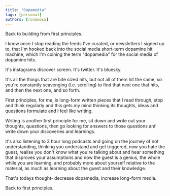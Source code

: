 ```yaml
---
title: "Dopamedia"
tags: [personal]
authors: [ronamosa]
---
```


Back to building from first principles.

I know once I stop reading the feeds I've curated, or newsletters I signed up to, that I'm hooked back into the social media short-term dopamine hit machine, which I'm coining the term "dopamedia" for the social media of dopamine hits.

It's instagrams discover screen. It's twitter. It's bluesky.

It's all the things that are bite sized hits, but not all of them hit the same, so you're constantly scavenging (i.e. scrolling) to find that next one that hits, and then the next one, and so forth.

First principles, for me, is long-form written pieces that I read through, stop and think regularly and this gets my mind thinking its thoughts, ideas and questions formulate and I feel like writing.

Writing is another first principle for me, sit down and write out your thoughts, questions, then go looking for answers to those questions anf write down your discoveries and learnings.

It's also listening to 3 hour long podcasts and going on the journey of not understanding, thinking you understand and get triggered, now you hate the guest, realise you don't know what you're talking about and hear something that disproves your assumptions and now the guest is a genius, the whole while you are learning, and probably more about yourself relative to the material, as much as learning about the guest and their knowledge.

That's todays thought- decrease dopamedia, increase long-form media.

Back to first principles.
